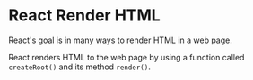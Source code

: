 # React Render HTML
React's goal is in many ways to render HTML in a web page.

React renders HTML to the web page by using a function called `createRoot()` and its method `render()`.

